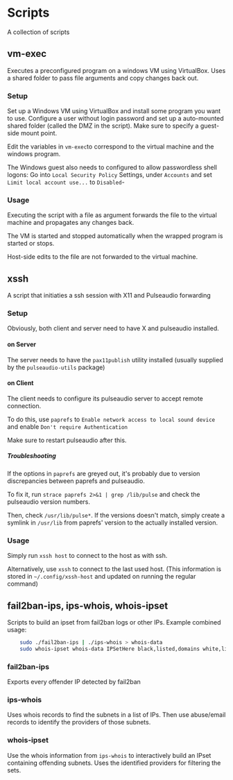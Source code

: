 # Scripts
A collection of scripts

## vm-exec
Executes a preconfigured program on a windows VM using VirtualBox.
Uses a shared folder to pass file arguments and copy changes back out.

### Setup
Set up a Windows VM using VirtualBox and install some program you want to use.
Configure a user without login password and set up a auto-mounted shared folder (called the DMZ in the script).
Make sure to specify a guest-side mount point.

Edit the variables in `vm-exec`to correspond to the virtual machine and the windows program.

The Windows guest also needs to configured to allow passwordless shell logons:
Go into `Local Security Policy` Settings, under `Accounts` and set `Limit local account use...` to `Disabled`-

### Usage
Executing the script with a file as argument forwards the file to the virtual machine and propagates any changes back.

The VM is started and stopped automatically when the wrapped program is started or stops.

Host-side edits to the file are not forwarded to the virtual machine.

## xssh
A script that initiaties a ssh session with X11 and Pulseaudio forwarding

### Setup
Obviously, both client and server need to have X and pulseaudio installed.

#### on Server
The server needs to have the `pax11publish` utility installed (usually supplied by the `pulseaudio-utils` package)

#### on Client
The client needs to configure its pulseaudio server to accept remote connection.

To do this, use `paprefs` to `Enable network access to local sound device` and enable `Don't require Authentication`

Make sure to restart pulseaudio after this.

##### Troubleshooting
If the options in `paprefs` are greyed out, it's probably due to version discrepancies between paprefs and pulseaudio.

To fix it, run `strace paprefs 2>&1 | grep /lib/pulse` and check the pulseaudio version numbers.

Then, check `/usr/lib/pulse*`.
If the versions doesn't match, simply create a symlink in `/usr/lib` from paprefs' version to the actually installed version.

### Usage
Simply run `xssh host` to connect to the host as with ssh.

Alternatively, use `xssh` to connect to the last used host.
(This information is stored in `~/.config/xssh-host` and updated on running the regular command)

## fail2ban-ips, ips-whois, whois-ipset
Scripts to build an ipset from fail2ban logs or other IPs.
Example combined usage:
```sh
	sudo ./fail2ban-ips | ./ips-whois > whois-data
	sudo whois-ipset whois-data IPSetHere black,listed,domains white,listed,domains
```

### fail2ban-ips
Exports every offender IP detected by fail2ban

### ips-whois
Uses whois records to find the subnets in a list of IPs.
Then use abuse/email records to identify the providers of those subnets.

### whois-ipset
Use the whois information from `ips-whois` to interactively build an IPset containing offending subnets.
Uses the identified providers for filtering the sets.
